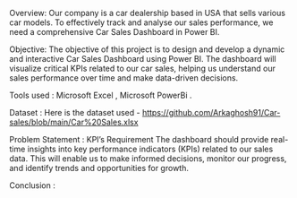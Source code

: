 Overview: Our company is a car dealership  based in USA that sells various car models. To effectively track and analyse our sales performance, we need a comprehensive Car Sales Dashboard in Power BI. 

Objective: The objective of this project is to design and develop a dynamic and interactive Car Sales Dashboard using Power BI. The dashboard will visualize critical KPIs related to our car sales, helping us understand our sales performance over time and make data-driven decisions.

Tools used : Microsoft Excel , Microsoft PowerBi .

Dataset : Here is the dataset used - https://github.com/Arkaghosh91/Car-sales/blob/main/Car%20Sales.xlsx

Problem Statement : KPI’s Requirement
The dashboard should provide real-time insights into key performance indicators (KPIs) related to our sales data. This will enable us to make informed decisions, monitor our progress, and identify trends and opportunities for growth.

Conclusion : 
